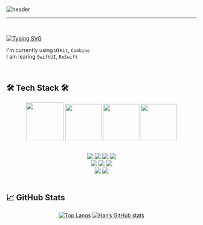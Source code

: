 
![header](https://capsule-render.vercel.app/api?type=waving&color=gradient&height=300&section=header&text=Welcome+to+Han's+GitHub!+👋&fontSize=45&animation=fadeIn&fontAlignY=38&desc=&descAlignY=51&descAlign=62)

<div align="left">
 
 ---
 
  <br>
 
 [![Typing SVG](https://readme-typing-svg.demolab.com?font=Alkatra&weight=500&size=45&duration=4000&pause=3&color=B897FF&center=false&vCenter=false&multiline=true&repeat=true&width=1000&height=100&lines=Hello+I'm++iOS+Developer+Han+jiwook)](https://git.io/typing-svg)
 
 I'm currently using `UIKit`, `Combine` <br>
 I am learing `SwiftUI`, `RxSwift` <br>
 
 <br>
  
  ## 🛠 Tech Stack 🛠
  <div align="center">
    <img height="100" src="https://user-images.githubusercontent.com/50406861/201713355-a788da3c-58aa-415f-9a0c-3980cea3216c.png"/>
    <img height="96" src="https://developer.apple.com/assets/elements/icons/swift/swift-64x64_2x.png"/>
    <img height="96" src="https://user-images.githubusercontent.com/50406861/201712753-9c71c80b-8cf0-49a3-bea6-79601fc89209.png"/>
    <img width="96" height="96" src="https://user-images.githubusercontent.com/50406861/201710136-a0336970-000d-4815-af77-1f2d2c6cf5a5.png"/>
    <br>
    <br>
  </div>
  
  <div align="center">
  <p dir="auto">
    <img src="https://img.shields.io/badge/Swift-F05138?style=for-the-badge&logo=Swift&logoColor=white"/></a>
    <img src="https://img.shields.io/badge/Python-3776AB?style=for-the-badge&logo=Python&logoColor=white"/></a>
    <img src="https://img.shields.io/badge/Xcode-147EFB?style=for-the-badge&logo=Xcode&logoColor=white"/></a>
    <img src="https://img.shields.io/badge/Firebase-FFCA28?style=for-the-badge&logo=Firebase&logoColor=white"/></a>
<!--     <img src="https://img.shields.io/badge/ReactiveX-B7178C?style=for-the-badge&logo=ReactiveX&logoColor=white"/></a> -->
    <br>
    <img src="https://img.shields.io/badge/Git-F05032?style=for-the-badge&logo=Git&logoColor=white"/></a>
    <img src="https://img.shields.io/badge/GitHub-181717?style=for-the-badge&logo=GitHub&logoColor=white"/></a>
    <img src="https://img.shields.io/badge/Postman-FF6C37?style=for-the-badge&logo=Postman&logoColor=white"/></a>
    <br>
    <img src="https://img.shields.io/badge/Slack-4A154B?style=for-the-badge&logo=Slack&logoColor=white"/></a>
    <img src="https://img.shields.io/badge/Discord-5865F2?style=for-the-badge&logo=Discord&logoColor=white"/></a>
    <br/>
    <br/>
    </div>

  
  ## 📈 GitHub Stats
  <div align="center">

   <!--- [![Top Langs](https://github-readme-stats.vercel.app/api/top-langs/?username=z-wook&layout=donut&theme=dracula)](https://github.com/anuraghazra/github-readme-stats) --->
   <!--- [![Top Langs](https://github-readme-stats.vercel.app/api/top-langs/?username=z-wook&layout=compact&theme=dracula)](https://github.com/anuraghazra/github-readme-stats) --->
   [![Top Langs](https://github-readme-stats.vercel.app/api/top-langs/?username=z-wook&langs_count=4&hide=CMake&theme=dracula)](https://github.com/anuraghazra/github-readme-stats)
   [![Han’s GitHub stats](https://github-readme-stats-git-masterrstaa-rickstaa.vercel.app/api?username=z-wook&show_icons=true&theme=dracula)](https://github.com/oasis444/github-readme-stats)
  
</div>
</div>
